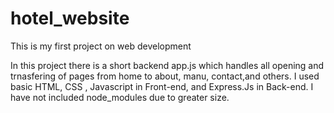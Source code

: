 # hotel_website
This is my first project on web development

In this project there is a short backend app.js which handles all opening and trnasfering of pages from home to about, manu, contact,and others.
I used basic HTML, CSS , Javascript in Front-end, and Express.Js in Back-end. 
I have not included node_modules due to greater size.
